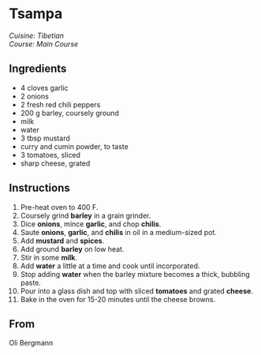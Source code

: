 # Tsampa

_Cuisine:  Tibetian_<br />
_Course:  Main Course_

## Ingredients

- 4 cloves garlic
- 2 onions
- 2 fresh red chili peppers
- 200 g barley, coursely ground
- milk
- water
- 3 tbsp mustard
- curry and cumin powder, to taste
- 3 tomatoes, sliced
- sharp cheese, grated

## Instructions

1. Pre-heat oven to 400 F.
1. Coursely grind **barley** in a grain grinder.
1. Dice **onions**, mince **garlic**, and chop **chilis**.
1. Saute **onions**, **garlic**, and **chilis** in oil in a medium-sized pot.
1. Add **mustard** and **spices**.
1. Add ground **barley** on low heat.
1. Stir in some **milk**.
1. Add **water** a little at a time and cook until incorporated.
1. Stop adding **water** when the barley mixture becomes a thick, bubbling paste.
1. Pour into a glass dish and top with sliced **tomatoes** and grated **cheese**.
1. Bake in the oven for 15-20 minutes until the cheese browns.

## From

Oli Bergmann